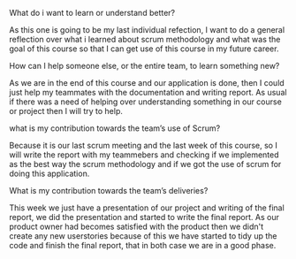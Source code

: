 What do i want to learn or understand better?

As this one is going to be my last individual refection, I want to do a general reflection over what i learned about scrum methodology and what was the goal of this course so that I can get use of this course in my future career. 


How can I help someone else, or the entire team, to learn something new?

As we are in the end of this course and our application is done, then I could just help my teammates with the documentation and writing report. As usual if there was a need of helping over understanding something in our course or project then I will try to help. 


what is my contribution towards the team’s use of Scrum?

Because it is our last scrum meeting and the last week of this course, so I will write the report with my teammebers and checking if we implemented as the best way the scrum methodology and if we got the use of scrum for doing this application.


What is my contribution towards the team’s deliveries?

This week we just have a presentation of our project and writing of the final report, we did the presentation and started to write the final report. As our product owner had becomes satisfied with the product then we didn't create any new userstories because of this we have started to tidy up the code and finish the final report, that in both case we are in a good phase.
 
